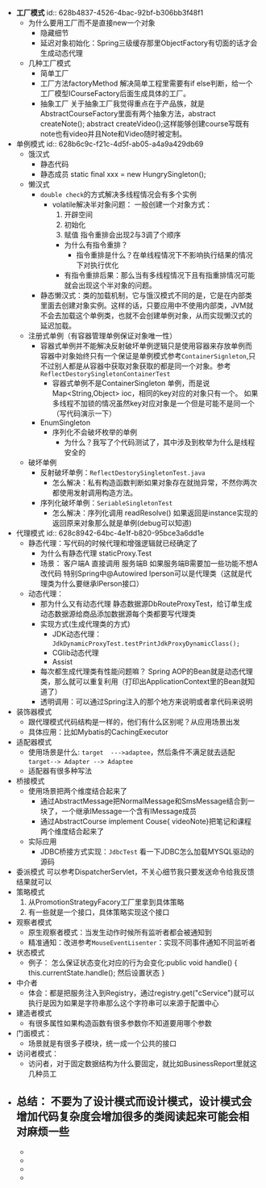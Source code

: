 - **工厂模式**
  id:: 628b4837-4526-4bac-92bf-b306bb3f48f1
	- 为什么要用工厂而不是直接new一个对象
		- 隐藏细节
		- 延迟对象初始化：Spring三级缓存那里ObjectFactory有切面的话才会生成动态代理
	- 几种工厂模式
		- 简单工厂
		- 工厂方法factoryMethod
		  解决简单工程里需要有if else判断，给一个工厂模型ICourseFactory后面生成具体的工厂。
		- 抽象工厂
		  关于抽象工厂我觉得重点在于产品族，就是AbstractCourseFactory里面有两个抽象方法，abstract createNote(); abstract createVideo();这样能够创建course写既有note也有video并且Note和Video随时被定制。
- 单例模式
  id:: 628b6c9c-f21c-4d5f-ab05-a4a9a429db69
	- 饿汉式
		- 静态代码
		- 静态成员 static final  xxx = new HungrySingleton();
	- 懒汉式
		- `double check`的方式解决多线程情况会有多个实例
			- volatile解决半对象问题：
			  一般创建一个对象方式：
			  1. 开辟空间
			  2. 初始化
			  3. 赋值
			  指令重排会出现2与3调了个顺序
				- 为什么有指令重排？
					- 指令重排是什么？在单线程情况下不影响执行结果的情况下对执行优化
				- 有指令重排后果：那么当有多线程情况下且有指重排情况可能就会出现这个半对象的问题。
		- 静态懒汉式：类的加载机制，它与饿汉模式不同的是，它是在内部类里面去创建对象实例。这样的话，只要应用中不使用内部类，JVM就不会去加载这个单例类，也就不会创建单例对象，从而实现懒汉式的延迟加载。
	- 注册式单例（有容器管理单例保证对象唯一性）
		- 容器式单例并不能解决反射破坏单例逻辑只是使用容器来存放单例而容器中对象始终只有一个保证是单例模式参考`ContainerSignleton`,只不过别人都是从容器中获取对象获取的都是同一个对象。参考`ReflectDestorySingletonContainerTest`
			- 容器式单例不是ContainerSingleton 单例，而是说Map<String,Object> ioc，相同的key对应的对象只有一个。
			  如果多线程不加锁的情况虽然key对应对象是一个但是可能不是同一个（写代码演示一下）
		- EnumSingleton
			- 序列化不会破坏枚举的单例
				- 为什么？我写了个代码测试了，其中涉及到枚举为什么是线程安全的
	- 破坏单例
		- 反射破坏单例：`ReflectDestorySingletonTest.java`
			- 怎么解决：私有构造函数判断如果对象存在就抛异常，不然你两次都使用发射调用构造方法。
		- 序列化破坏单例：`SeriableSingletonTest`
			- 怎么解决：序列化调用 readResolve() 如果返回是instance实现的返回原来对象那么就是单例(debug可以知道)
- 代理模式
  id:: 628c8942-64bc-4e1f-b820-95bce3a6dd1e
	- 静态代理：写代码的时候代理和增强逻辑就已经确定了
		- 为什么有静态代理
		  staticProxy.Test
		- 场景：
		  客户端A  直接调用 服务端B
		  如果服务端B需要加一些功能不想A改代码
		  特别Spring中@Autowired Iperson可以是代理类（这就是代理类为什么要继承IPerson接口）
	- 动态代理：
		- 那为什么又有动态代理
		  静态数据源DbRouteProxyTest，给订单生成动态数据源给商品添加数据源每个类都要写代理类
		- 实现方式(生成代理类的方式)
			- JDK动态代理：`JdkDynamicProxyTest.testPrintJdkProxyDynamicClass();`
			- CGlib动态代理
			- Assist
		- 每次都生成代理类有性能问题嘛？
		  Spring AOP的Bean就是动态代理类，那么就可以重复利用（打印出ApplicationContext里的Bean就知道了）
		- 透明调用：可以通过Spring注入的那个地方来说明或者拿代码来说明
- 装饰器模式
	- 跟代理模式代码结构是一样的，他们有什么区别呢？从应用场景出发
	- 具体应用：比如Mybatis的CachingExecutor
- 适配器模式
	- 使用场景是什么: `target  --->adaptee`，然后条件不满足就去适配`target--> Adapter --> Adaptee`
	- 适配器有很多种写法
- 桥接模式
	- 使用场景把两个维度结合起来了
		- 通过AbstractMessage把NormalMessage和SmsMessage结合到一块了，一个继承IMessage一个含有IMessage成员
		- 通过AbstractCourse implement Couse{ videoNote}把笔记和课程两个维度结合起来了
	- 实际应用
		- JDBC桥接方式实现：`JdbcTest` 看一下JDBC怎么加载MYSQL驱动的源码
- 委派模式
  可以参考DispatcherServlet，不关心细节我只要发送命令给我反馈结果就可以
- 策略模式
  1. 从PromotionStrategyFacory工厂里拿到具体策略
  2. 有一些就是一个接口，具体策略实现这个接口
- 观察者模式
	- 原生观察者模式：当发生动作时候所有监听者都会被通知到
	- 精准通知：改进参考`MouseEventLisenter`：实现不同事件通知不同监听者
- 状态模式
	- 例子：
	  怎么保证状态变化对应的行为会变化:public void handle() {
	          this.currentState.handle(); 然后设置状态
	  }
- 中介者
	- 体会：都是把服务注入到Registry，通过registry.get("cService")就可以执行是因为如果是字符串那么这个字符串可以来源于配置中心
- 建造者模式
	- 有很多属性如果构造函数有很多参数你不知道要用哪个参数
- 门面模式：
	- 场景就是有很多子模块，统一成一个公共的接口
- 访问者模式：
	- 访问者，对于固定数据结构为什么要固定，就比如BusinessReport里就这几种员工
- 总结：
  不要为了设计模式而设计模式，设计模式会增加代码复杂度会增加很多的类阅读起来可能会相对麻烦一些
	-
	-
	-
	-
	-